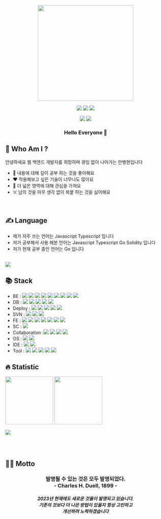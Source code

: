<p align="center">
<img width=300 src="https://user-images.githubusercontent.com/68590947/224503055-a355c16e-4efd-4c04-8e73-532adf4da551.png">
</p>

<p align="center">
<a href="https://behoney.tistory.com/"><img src="https://img.shields.io/badge/Tistory-ffda42?style=for-the-badge&logo=Tistory&logoColor=black"></a>
<a href="https://skinny-sulfur-203.notion.site/b49bc1b571064ff8ac255789c6ff6037"><img src="https://img.shields.io/badge/Notion-black?style=for-the-badge&logo=Notion&logoColor=white"></a>
<a href="https://www.instagram.com/b_hyunnie/"><img src="https://img.shields.io/badge/Instagram-E4405F?style=for-the-badge&logo=Instagram&logoColor=white"></a>
</p>

<p align="center">
  <a href="https://syu.ac.kr/"><img src="https://img.shields.io/badge/Samyook-1189ce?style=for-the-badge&logo=GitBook&logoColor=white"></a>
  <a href="https://codestates.com"><img src="https://img.shields.io/badge/CodeStates-3304d3?style=for-the-badge&logo=CodeFactor&logoColor=white"></a>
</p>

<h3 align="center">
  Hello Everyone 👋 
</h3>

## 📝 Who Am I ?
안녕하세요 웹 백엔드 개발자를 희망하며 끊임 없이 나아가는 안병현입니다 <br>
- 🧐 내용에 대해 깊이 공부 하는 것을 좋아해요
- ❤️ 적용해보고 싶은 기술이 너무나도 많아요
- 🌊 더 넓은 영역에 대해 관심을 가져요
- ☠️ 남의 것을 아무 생각 없이 복붙 하는 것을 싫어해요
<br>

## ✍️ Language
- 제가 자주 쓰는 언어는 Javascript Typescript 입니다 <br>
- 저가 공부해서 사용 해본 언어는 Javascript Typescript Go Solidity 입니다 <br>
- 저가 현재 공부 중인 언어는 Go 입니다 <br><br>
<!-- https://github.com/anuraghazra/github-readme-stats/blob/master/docs/readme_kr.md 통계 -->
<image src="https://github-readme-stats.vercel.app/api/top-langs/?username=qudgus9601&layout=compact">
  
## 📚 Stack
- BE : <img src="https://img.shields.io/badge/Node.js-339933?style=for-the-badge&logo=Node.js&logoColor=black"> <img src="https://img.shields.io/badge/Express.js-black?style=for-the-badge&logo=Express&logoColor=white"> <img src="https://img.shields.io/badge/Nest.js-E0234E?style=for-the-badge&logo=NestJs&logoColor=black"> <img src="https://img.shields.io/badge/Java-red?style=for-the-badge&logo=CoffeeScript&logoColor=white"> <img src="https://img.shields.io/badge/Spring-6DB33F?style=for-the-badge&logo=Spring&logoColor=white"> <img src="https://img.shields.io/badge/SpringBoot-6DB33F?style=for-the-badge&logo=SpringBoot&logoColor=white"> <img src="https://img.shields.io/badge/Go-00ADD8?style=for-the-badge&logo=Go&logoColor=white"> <img src="https://img.shields.io/badge/Lua-2C2D72?style=for-the-badge&logo=Lua&logoColor=white"> <img src="https://img.shields.io/badge/Arduino-00979D?style=for-the-badge&logo=Arduino&logoColor=white">
- DB : <img src="https://img.shields.io/badge/MongoDB-339933?style=for-the-badge&logo=MongoDB&logoColor=black"> <img src="https://img.shields.io/badge/IPFS-65C2CB?style=for-the-badge&logo=IPFS&logoColor=black"> <img src="https://img.shields.io/badge/MySQL-4479A1?style=for-the-badge&logo=MySQL&logoColor=black"> <img src="https://img.shields.io/badge/PostgreSQL-4169E1?style=for-the-badge&logo=PostgreSQL&logoColor=black"> <img src="https://img.shields.io/badge/AWS RDS-527FFF?style=for-the-badge&logo=AmazonRDS&logoColor=black">
- Deploy : <img src="https://img.shields.io/badge/AWS-232F3E?style=for-the-badge&logo=Amazon AWS&logoColor=white"> <img src="https://img.shields.io/badge/AWS S3-569A31?style=for-the-badge&logo=AmazonS3&logoColor=black"> <img src="https://img.shields.io/badge/AWS EC2-FF9900?style=for-the-badge&logo=AmazonEC2&logoColor=black"> <img src="https://img.shields.io/badge/AWS CloudFront-FF4F8B?style=for-the-badge&logo=AmazonCloudWatch&logoColor=black"> <img src="https://img.shields.io/badge/Docker-2496ED?style=for-the-badge&logo=Docker&logoColor=white">
- SVN : <img src="https://img.shields.io/badge/Git-F05032?style=for-the-badge&logo=Git&logoColor=black"> <img src="https://img.shields.io/badge/Git hub-black?style=for-the-badge&logo=Github&logoColor=white"> <img src="https://img.shields.io/badge/Docker Hub-2496ED?style=for-the-badge&logo=Docker&logoColor=white">
- FE : <img src="https://img.shields.io/badge/React-61DAFB?style=for-the-badge&logo=React&logoColor=black"> <img src="https://img.shields.io/badge/HTML5-E34F26?style=for-the-badge&logo=HTML5&logoColor=black"> <img src="https://img.shields.io/badge/CSS3-1572B6?style=for-the-badge&logo=CSS3&logoColor=black"> <img src="https://img.shields.io/badge/JSP-6DB33F?style=for-the-badge&logo=HTML5&logoColor=black"> <img src="https://img.shields.io/badge/TailwindCSS-06B6D4?style=for-the-badge&logo=TailwindCSS&logoColor=black"> <img src="https://img.shields.io/badge/jQuery-0769AD?style=for-the-badge&logo=jQuery&logoColor=black"> <img src="https://img.shields.io/badge/AntDesign-0170FE?style=for-the-badge&logo=AntDesign&logoColor=black">
- SC : <img src="https://img.shields.io/badge/Solidity-3C3C3D?style=for-the-badge&logo=Ethereum&logoColor=black">
- Collaboration :<img src="https://img.shields.io/badge/Slack-4A154B?style=for-the-badge&logo=Slack&logoColor=white"> <img src="https://img.shields.io/badge/Notion-black?style=for-the-badge&logo=Notion&logoColor=white"> <img src="https://img.shields.io/badge/Discord-5865F2?style=for-the-badge&logo=Discord&logoColor=white"> <img src="https://img.shields.io/badge/Line-00C300?style=for-the-badge&logo=Line&logoColor=white">
- OS : <img src="https://img.shields.io/badge/Mac OS M1-000000?style=for-the-badge&logo=Apple&logoColor=white"> <img src="https://img.shields.io/badge/Windows-0078D6?style=for-the-badge&logo=Windows&logoColor=white">
- IDE : <img src="https://img.shields.io/badge/VisualStudioCode-007ACC?style=for-the-badge&logo=VisualStudioCode&logoColor=black"> <img src="https://img.shields.io/badge/Intellij IDEA-000000?style=for-the-badge&logo=Intellij IDEA&logoColor=white">
- Tool : <img src="https://img.shields.io/badge/Postman-FF6C37?style=for-the-badge&logo=Postman&logoColor=white"> <img src="https://img.shields.io/badge/Talend-FF6D70?style=for-the-badge&logo=Talend&logoColor=white"> <img src="https://img.shields.io/badge/Insomnia-4000BF?style=for-the-badge&logo=Insomnia&logoColor=white"> <img src="https://img.shields.io/badge/Swagger-85EA2D?style=for-the-badge&logo=Swagger&logoColor=white"> <img src="https://img.shields.io/badge/Figma-F24E1E?style=for-the-badge&logo=Figma&logoColor=white">
  
## 🔥 Statistic
<p align="left">
  <!--https://streak-stats.demolab.com/demo/ 연속 통계-->
  <img height=150 src="https://streak-stats.demolab.com?user=qudgus9601&theme=dark&hide_border=%EA%B1%B0%EC%A7%93&locale=ko&date_format=%5BY.%5Dn.j">
  <!-- https://github.com/anuraghazra/github-readme-stats/blob/master/docs/readme_kr.md 통계 -->
  <img height=150 src="https://github-readme-stats.vercel.app/api?username=qudgus9601&show_icons=true&theme=great-gatsby">
</p>
  <p align="left">
    <image src="https://github-readme-stats.vercel.app/api/wakatime?username=honeyb&layout=compact&range=last_7_days&theme=dark">
  </p>
  <br><br>

## 🚶‍♂️ Motto
<h3 align="center">발명될 수 있는 것은 모두 발명되었다.<br>- Charles H. Duell, 1899 -</h3>
<h5 align="center">2023년 현재에도 새로운 것들이 발명되고 있습니다.<br>기존의 것보다 더 나은 방법이 있을지 항상 고민하고<br>개선하려 노력하겠습니다</h5>

